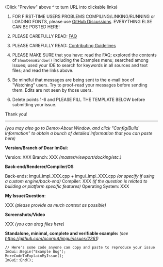 (Click "Preview" above ^ to turn URL into clickable links)

1. FOR FIRST-TIME USERS PROBLEMS COMPILING/LINKING/RUNNING or LOADING FONTS,  please use [GitHub Discussions](https://github.com/ocornut/imgui/discussions). EVERYTHING ELSE CAN BE POSTED HERE!

2. PLEASE CAREFULLY READ: [FAQ](https://github.com/ocornut/imgui/blob/master/docs/FAQ.md)

3. PLEASE CAREFULLY READ: [Contributing Guidelines](https://github.com/ocornut/imgui/blob/master/docs/CONTRIBUTING.md)

4. PLEASE MAKE SURE that you have: read the FAQ; explored the contents of `ShowDemoWindow()` including the Examples menu; searched among Issues; used your IDE to search for keywords in all sources and text files; and read the links above.

5. Be mindful that messages are being sent to the e-mail box of "Watching" users. Try to proof-read your messages before sending them. Edits are not seen by those users.

6. Delete points 1-6 and PLEASE FILL THE TEMPLATE BELOW before submitting your issue.

Thank you!

----

_(you may also go to Demo>About Window, and click "Config/Build Information" to obtain a bunch of detailed information that you can paste here)_

**Version/Branch of Dear ImGui:**

Version: XXX
Branch: XXX _(master/viewport/docking/etc.)_

**Back-end/Renderer/Compiler/OS**

Back-ends: imgui_impl_XXX.cpp + imgui_impl_XXX.cpp _(or specify if using a custom engine/back-end)_
Compiler: XXX _(if the question is related to building or platform specific features)_
Operating System: XXX

**My Issue/Question:**

XXX _(please provide as much context as possible)_

**Screenshots/Video**

XXX _(you can drag files here)_

**Standalone, minimal, complete and verifiable example:** _(see https://github.com/ocornut/imgui/issues/2261)_
```
// Here's some code anyone can copy and paste to reproduce your issue
ImGui::Begin("Example Bug");
MoreCodeToExplainMyIssue();
ImGui::End();
```
